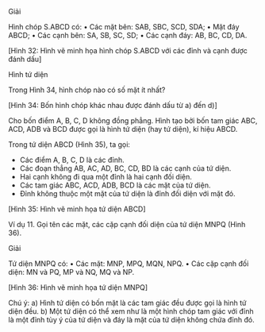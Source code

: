Giải

Hình chóp S.ABCD có:
• Các mặt bên: SAB, SBC, SCD, SDA;
• Mặt đáy ABCD;
• Các cạnh bên: SA, SB, SC, SD;
• Các cạnh đáy: AB, BC, CD, DA.

[Hình 32: Hình vẽ minh họa hình chóp S.ABCD với các đỉnh và cạnh được đánh dấu]

Hình tứ diện

Trong Hình 34, hình chóp nào có số mặt ít nhất?

[Hình 34: Bốn hình chóp khác nhau được đánh dấu từ a) đến d)]

Cho bốn điểm A, B, C, D không đồng phẳng. Hình tạo bởi bốn tam giác ABC, ACD, ADB và BCD được gọi là hình tứ diện (hay tứ diện), kí hiệu ABCD.

Trong tứ diện ABCD (Hình 35), ta gọi:
- Các điểm A, B, C, D là các đỉnh.
- Các đoạn thẳng AB, AC, AD, BC, CD, BD là các cạnh của tứ diện.
- Hai cạnh không đi qua một đỉnh là hai cạnh đối diện.
- Các tam giác ABC, ACD, ADB, BCD là các mặt của tứ diện.
- Đỉnh không thuộc một mặt của tứ diện là đỉnh đối diện với mặt đó.

[Hình 35: Hình vẽ minh họa tứ diện ABCD]

Ví dụ 11. Gọi tên các mặt, các cặp cạnh đối diện của tứ diện MNPQ (Hình 36).

Giải

Tứ diện MNPQ có:
• Các mặt: MNP, MPQ, MQN, NPQ.
• Các cặp cạnh đối diện: MN và PQ, MP và NQ, MQ và NP.

[Hình 36: Hình vẽ minh họa tứ diện MNPQ]

Chú ý:
a) Hình tứ diện có bốn mặt là các tam giác đều được gọi là hình tứ diện đều.
b) Một tứ diện có thể xem như là một hình chóp tam giác với đỉnh là một đỉnh tùy ý của tứ diện và đáy là mặt của tứ diện không chứa đỉnh đó.